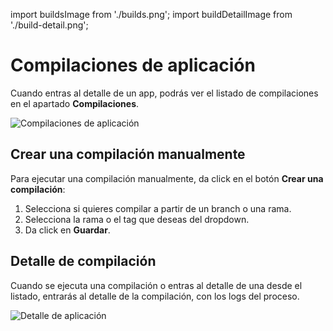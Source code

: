 import buildsImage from './builds.png';
import buildDetailImage from './build-detail.png';

# Compilaciones de aplicación

Cuando entras al detalle de un app, podrás ver el listado de compilaciones en el apartado **Compilaciones**.

<img src={buildsImage} alt="Compilaciones de aplicación" />

## Crear una compilación manualmente

Para ejecutar una compilación manualmente, da click en el botón **Crear una compilación**:

1. Selecciona si quieres compilar a partir de un branch o una rama.
2. Selecciona la rama o el tag que deseas del dropdown.
3. Da click en **Guardar**.

## Detalle de compilación

Cuando se ejecuta una compilación o entras al detalle de una desde el listado, entrarás al detalle de la compilación, con los logs del proceso.

<img src={buildDetailImage} alt="Detalle de aplicación" />

